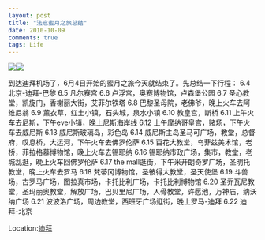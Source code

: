 ```yaml
---
layout: post
title: "法意蜜月之旅总结"
date: 2010-10-09
comments: true
tags: Life
---
```


[![](http://img.blogabond.com/img2/logo_25.png)![](http://www.blogabond.com/BlogMapImage.aspx?tripID=25491)](http://www.blogabond.com/Promo/GetABlogMap.aspx)

到达迪拜机场了，6月4日开始的蜜月之旅今天就结束了。先总结一下行程：
6.4 北京-迪拜-巴黎
6.5 凡尔赛宫
6.6 卢浮宫，奥赛博物馆，卢森堡公园
6.7 圣心教堂，凯旋门，香榭丽大街，艾菲尔铁塔
6.8 巴黎圣母院，老佛爷，晚上火车去阿维尼翁
6.9 薰衣草，红土小镇，石头城，泉水小镇
6.10 教皇宫，断桥
6.11 上午火车去尼斯，下午eve小镇，晚上尼斯海岸线
6.12 上午摩纳哥皇宫，赌场，下午火车去威尼斯
6.13 威尼斯玻璃岛，彩色岛
6.14 威尼斯主岛圣马可广场，教堂，总督府，叹息桥，大运河，下午火车去佛罗伦萨
6.15 百花大教堂，乌菲兹美术馆，老桥，菲拉格慕博物馆，晚上火车去锡耶纳
6.16 锡耶纳市政广场，集市，教堂，老城乱逛，晚上火车回佛罗伦萨
6.17 the mall逛街，下午米开朗奇罗广场，圣明托教堂，晚上火车去罗马
6.18 梵蒂冈博物馆，圣彼得大教堂，圣天使堡
6.19 斗兽场，古罗马广场，图拉真市场，卡托比利广场，卡托比利博物馆
6.20 圣乔瓦尼教堂，圣玛丽奥教堂，解放广场，巴贝里尼广场，人骨教堂，许愿池，万神庙，纳沃纳广场
6.21 波波洛广场，周边教堂，西班牙广场逛街，晚上罗马-迪拜
6.22 迪拜-北京

Location:[迪拜](http://maps.google.com/maps?q=%E8%BF%AA%E6%8B%9C&z=10)
